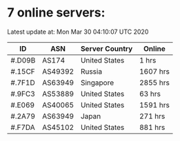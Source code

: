 # 7 online servers:

Latest update at: Mon Mar 30 04:10:07 UTC 2020

| ID | ASN | Server Country | Online |
| -- | --- | -------------- | ------ |
| #.D09B | AS174 | United States | 1 hrs |
| #.15CF | AS49392 | Russia | 1607 hrs |
| #.7F1D | AS63949 | Singapore | 2855 hrs |
| #.9FC3 | AS53889 | United States | 63 hrs |
| #.E069 | AS40065 | United States | 1591 hrs |
| #.2A79 | AS63949 | Japan | 271 hrs |
| #.F7DA | AS45102 | United States | 881 hrs |

